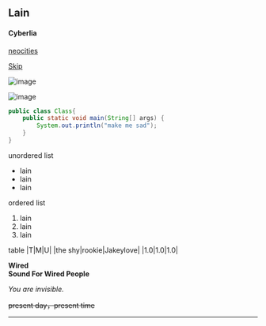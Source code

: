 ## Lain
#### Cyberlia
[neocities](https://fauux.neocities.org/)

[Skip](README.md)

![image](theshy.png)

![image](https://fauux.neocities.org/mebious_icon_02.gif)

```Java
public class Class{
    public static void main(String[] args) {
        System.out.println("make me sad");
    }
}
```
unordered list
- lain
- lain
- lain

ordered list
1. lain
1. lain
1. lain

table 
|T|M|U|
|the shy|rookie|Jakeylove|
|1.0|1.0|1.0|

**Wired      
Sound For
Wired
People**

*You are invisible.*

~~present day，present time~~

----
